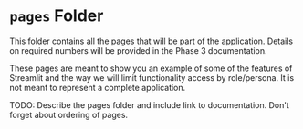 # `pages` Folder

This folder contains all the pages that will be part of the application. Details on required numbers will be provided in the Phase 3 documentation.

These pages are meant to show you an example of some of the features of Streamlit and the way we will limit functionality access by role/persona. It is not meant to represent a complete application.

TODO: Describe the pages folder and include link to documentation. Don't forget about ordering of pages.


